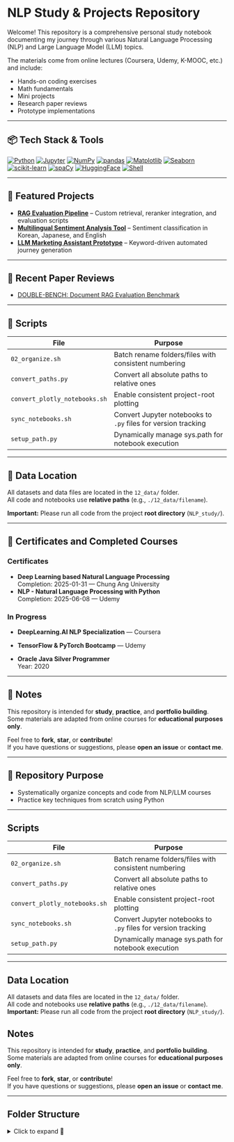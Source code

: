 # NLP Study & Projects Repository

Welcome! This repository is a comprehensive personal study notebook documenting my journey through various Natural Language Processing (NLP) and Large Language Model (LLM) topics.

The materials come from online lectures (Coursera, Udemy, K-MOOC, etc.) and include:
- Hands-on coding exercises
- Math fundamentals
- Mini projects
- Research paper reviews
- Prototype implementations



---

## 📦 Tech Stack & Tools

[![Python](https://img.shields.io/badge/Python-3776AB?style=flat-square&logo=python)](https://www.python.org)
[![Jupyter](https://img.shields.io/badge/Jupyter-F37626?style=flat-square&logo=Jupyter)](https://jupyter.org)
[![NumPy](https://img.shields.io/badge/NumPy-013243?style=flat-square&logo=numpy)](https://numpy.org)
[![pandas](https://img.shields.io/badge/pandas-150458?style=flat-square&logo=pandas)](https://pandas.pydata.org)
[![Matplotlib](https://img.shields.io/badge/Matplotlib-11557C?style=flat-square&logo=matplotlib)](https://matplotlib.org)
[![Seaborn](https://img.shields.io/badge/Seaborn-76B900?style=flat-square)](https://seaborn.pydata.org)
[![scikit-learn](https://img.shields.io/badge/scikit--learn-F7931E?style=flat-square&logo=scikit-learn&logoColor=white)](https://scikit-learn.org)
[![spaCy](https://img.shields.io/badge/spaCy-09A3D5?style=flat-square)](https://spacy.io)
[![HuggingFace](https://img.shields.io/badge/Hugging%20Face-FFD21F?style=flat-square&logo=huggingface&logoColor=black)](https://huggingface.co)
[![Shell](https://img.shields.io/badge/Shell-FFD500?style=flat-square&logo=gnu-bash)](https://www.gnu.org/software/bash)

---

## 📂 Featured Projects

- [**RAG Evaluation Pipeline**](./15_llm/Applications/RAG/) – Custom retrieval, reranker integration, and evaluation scripts
- [**Multilingual Sentiment Analysis Tool**](./09_Mini_Project/sentiment_analysis/) – Sentiment classification in Korean, Japanese, and English
- [**LLM Marketing Assistant Prototype**](./15_llm/Applications/LLM_Marketing_Assistant/) – Keyword-driven automated journey generation

---

## 📄 Recent Paper Reviews

- [DOUBLE-BENCH: Document RAG Evaluation Benchmark](./00_Journal_Reviews/Evaluation/README.md)

---

## 📜 Scripts

| File                          | Purpose                                                       |
| ----------------------------- | ------------------------------------------------------------- |
| `02_organize.sh`              | Batch rename folders/files with consistent numbering          |
| `convert_paths.py`            | Convert all absolute paths to relative ones                   |
| `convert_plotly_notebooks.sh` | Enable consistent project-root plotting                       |
| `sync_notebooks.sh`           | Convert Jupyter notebooks to `.py` files for version tracking |
| `setup_path.py`               | Dynamically manage sys.path for notebook execution            |

---

## 📍 Data Location

All datasets and data files are located in the `12_data/` folder.  
All code and notebooks use **relative paths** (e.g., `./12_data/filename`).  

**Important:** Please run all code from the project **root directory** (`NLP_study/`).

---
  
## 🏅 Certificates and Completed Courses

### Certificates
- **Deep Learning based Natural Language Processing**  
  Completion: 2025-01-31 — Chung Ang University  
- **NLP - Natural Language Processing with Python**  
  Completion: 2025-06-08 — Udemy  

### In Progress
- **DeepLearning.AI NLP Specialization** — Coursera  
- **TensorFlow & PyTorch Bootcamp** — Udemy

- **Oracle Java Silver Programmer**  
  Year: 2020



---

## 📌 Notes

This repository is intended for **study**, **practice**, and **portfolio building**.  
Some materials are adapted from online courses for **educational purposes only**.  

Feel free to **fork**, **star**, or **contribute**!  
If you have questions or suggestions, please **open an issue** or **contact me**.


---

## :pushpin: Repository Purpose

-  Systematically organize concepts and code from NLP/LLM courses  
-  Practice key techniques from scratch using Python  


---
##  Scripts

| File                          | Purpose                                                       |
| ----------------------------- | ------------------------------------------------------------- |
| `02_organize.sh`              | Batch rename folders/files with consistent numbering          |
| `convert_paths.py`            | Convert all absolute paths to relative ones                   |
| `convert_plotly_notebooks.sh` | Enable consistent project-root plotting                       |
| `sync_notebooks.sh`           | Convert Jupyter notebooks to `.py` files for version tracking |
| `setup_path.py`               | Dynamically manage sys.path for notebook execution            |


---
##  Data Location

All datasets and data files are located in the `12_data/` folder.  
All code and notebooks use **relative paths** (e.g., `./12_data/filename`).  
 **Important:** Please run all code from the project **root directory** (`NLP_study/`).
##  Notes

This repository is intended for **study**, **practice**, and **portfolio building**.  
Some materials are adapted from online courses for **educational purposes only**.  

 Feel free to **fork**, **star**, or **contribute**!  
 If you have questions or suggestions, please **open an issue** or **contact me**.




---

## Folder Structure

<details>
<summary>Click to expand 📁</summary>

```markdown
NLP_study/
├── 01_NLP_Basics/                      # Foundational NLP concepts and preprocessing
│   ├── Lemmatization_Stemming/        # Word normalization techniques
│   ├── pattern_matching_analysis/     # Rule-based pattern matching with spaCy
│   ├── spacy_text_classification/     # Text classification using spaCy pipelines
│   └── vector_semantics/              # Word vector arithmetic and similarity
├── 02_NLP_Concepts/                   # Core theoretical concepts in NLP
├── 03_nlp_architectures/             # NLP model architectures and custom implementations
├── 04_llm_related/                    # Projects and experiments with Large Language Models
│   ├── applications/                  # Real-world LLM applications and agents
│   └── embeddings/                    # Embedding generation and vector analysis
├── 05_Data_Visualization/            # Plotting and visualization tools
│   ├── Plotly/                        # Interactive plots with Plotly
│   └── Seaborn/                       # Statistical visualization with Seaborn
├── 06_Pandas_Numpy/                  # Data manipulation and analysis with Pandas & Numpy
├── 07_sklearn/                       # Machine Learning using Scikit-learn
│   ├── KNN/                           # K-Nearest Neighbors classifier
│   ├── RandomForest_Analysis/        # Random Forest implementation and analysis
│   ├── Text_classification/          # Text classification using various models
│   │   ├── notebooks/                # Jupyter Notebooks for experimentation
│   │   └── scripts/                  # Clean Python scripts
│   ├── Topic_Modeling/               # Topic modeling with NLP techniques
│   └── linear_regression/            # Linear regression model and metrics
├── 08_core_math_concepts/           # Essential math for machine learning and NLP
│   └── Linear_Algebra/               # Linear algebra basics
├── 09_Mini_Project/                 # End-to-end ML & NLP mini projects
│   ├── Breast_Cancer_Binary_Classification/  # Classification project with cancer dataset
│   ├── IMDB_Movie_Review_Sentiment_Analysis/ # Sentiment analysis using IMDB data
│   └── Recommendation_Systems/               # Collaborative filtering & content-based recommenders
├── 10_framework/                    # Deep learning frameworks
│   ├── pytorch/                      # PyTorch-based experiments
│   └── tensorflow_keras/            # TensorFlow/Keras projects
├── 11_certificates/                # Completed course certificates
├── 12_data/                        # Datasets used across the projects
└── 13_NLTK/                        # Experiments using the NLTK library
└- 14_Kaggle/
    ├── Titanic_Survival/
    ├── Ensemble_Methods/
    ├── NLP_Competitions/
    └── Code_Notebooks/
---
## :bulb: Usage

```bash
# Clone the repository
git clone https://github.com/snowdl/NLP_study.git
cd NLP_study

# (Optional) Create and activate a virtual environment
python -m venv venv
source venv/bin/activate  # macOS/Linux
venv\Scripts\activate     # Windows

# Install dependencies
pip install -r requirements.txt


